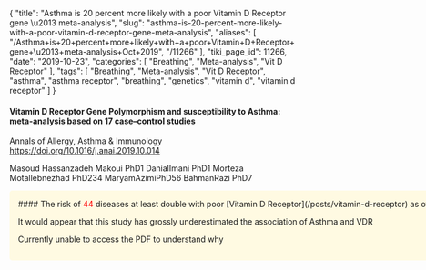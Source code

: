 {
    "title": "Asthma is 20 percent more likely with a poor Vitamin D Receptor gene \u2013 meta-analysis",
    "slug": "asthma-is-20-percent-more-likely-with-a-poor-vitamin-d-receptor-gene-meta-analysis",
    "aliases": [
        "/Asthma+is+20+percent+more+likely+with+a+poor+Vitamin+D+Receptor+gene+\u2013+meta-analysis+Oct+2019",
        "/11266"
    ],
    "tiki_page_id": 11266,
    "date": "2019-10-23",
    "categories": [
        "Breathing",
        "Meta-analysis",
        "Vit D Receptor"
    ],
    "tags": [
        "Breathing",
        "Meta-analysis",
        "Vit D Receptor",
        "asthma",
        "asthma receptor",
        "breathing",
        "genetics",
        "vitamin d",
        "vitamin d receptor"
    ]
}


#### Vitamin D Receptor Gene Polymorphism and susceptibility to Asthma: meta-analysis based on 17 case–control studies

Annals of Allergy, Asthma & Immunology https://doi.org/10.1016/j.anai.2019.10.014

Masoud  Hassanzadeh Makoui PhD1 DanialImani PhD1 Morteza Motallebnezhad PhD234 MaryamAzimiPhD56 BahmanRazi PhD7

<div class="border" style="background-color:#FFFAE2;padding:15px;margin:10px 0;border-radius:5px;width:800px">
#### The risk of <span style="color:#F00;">44 </span> diseases at least double with poor [Vitamin D Receptor](/posts/vitamin-d-receptor) as of Oct 2019

It would appear that this study has grossly underestimated the association of Asthma and VDR

Currently unable to access the PDF to understand why
